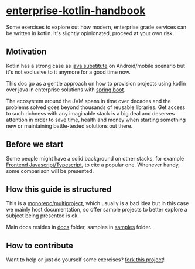 # [enterprise-kotlin-handbook][0001]

Some exercises to explore out how modern, enterprise grade services can be
written in kotlin. It's slightly opinionated, proceed at your own risk.

## Motivation

Kotlin has a strong case as [java substitute][0002] on Android/mobile scenario
but it's not exclusive to it anymore for a good time now.

This doc go as a gentle approach on how to provision projects using kotlin over
java in enterprise solutions with [spring boot][0003].

The ecosystem around the JVM spans in time over decades and the problems solved
goes beyond thousands of reusable libraries. Get access to such richness with
any imaginable stack is a big deal and deserves attention in order to save time,
health and money when starting something new or maintaining battle-tested
solutions out there.

## Before we start

Some people might have a solid background on other stacks, for example
[Frontend Javascript/Typescript][0004], to cite a popular one. Whenever handy,
some comparison will be presented.

## How this guide is structured

This is a [monorepo/multiproject][0005], which usually is a bad idea but in this
case we mainly host documentation, so offer sample projects to better explore a
subject being presented is ok.

Main docs resides in [docs](docs) folder, samples in [samples](samples) folder.

## How to contribute

Want to help or just do yourself some exercises? [fork this project][0006]!

[0001]: https://github.com/sombriks/enterprise-kotlin-handbook
[0002]: https://kotlinlang.org/docs/comparison-to-java.html
[0003]: https://spring.io/projects/spring-boot
[0004]: https://typescriptlang.org/
[0005]: https://en.wikipedia.org/wiki/Monorepo
[0006]: https://github.com/sombriks/enterprise-kotlin-handbook/fork
